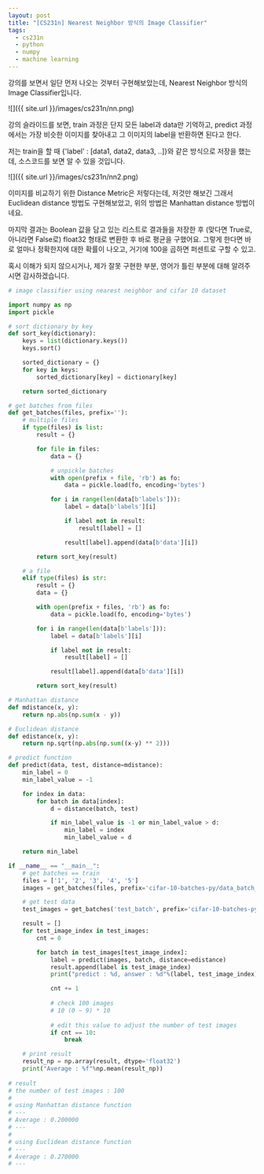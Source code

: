 ```yaml
---
layout: post
title: "[CS231n] Nearest Neighbor 방식의 Image Classifier"
tags:
  - cs231n
  - python
  - numpy
  - machine learning
---
```


강의를 보면서 일단 먼저 나오는 것부터 구현해보았는데, Nearest Neighbor 방식의 Image Classifier입니다.

![]({{ site.url }}/images/cs231n/nn.png)

강의 슬라이드를 보면, train 과정은 단지 모든 label과 data만 기억하고, predict 과정에서는 가장 비슷한 이미지를 찾아내고 그 이미지의 label을 반환하면 된다고 한다.

저는 train을 할 때 {'label' : [data1, data2, data3, ..]}와 같은 방식으로 저장을 했는데, 소스코드를 보면 알 수 있을 것입니다.

![]({{ site.url }}/images/cs231n/nn2.png)

이미지를 비교하기 위한 Distance Metric은 저렇다는데, 저것만 해보긴 그래서 Euclidean distance 방법도 구현해보았고, 위의 방법은 Manhattan distance 방법이네요.

마지막 결과는 Boolean 값을 담고 있는 리스트로 결과들을 저장한 후 (맞다면 True로, 아니라면 False로) float32 형태로 변환한 후 바로 평균을 구했어요. 그렇게 한다면 바로 얼마나 정확한지에 대한 확률이 나오고, 거기에 100을 곱하면 퍼센트로 구할 수 있고. 

혹시 이해가 되지 않으시거나, 제가 잘못 구현한 부분, 영어가 틀린 부분에 대해 알려주시면 감사하겠습니다.

```python
# image classifier using nearest neighbor and cifar 10 dataset

import numpy as np
import pickle

# sort dictionary by key
def sort_key(dictionary):
    keys = list(dictionary.keys())
    keys.sort()

    sorted_dictionary = {}
    for key in keys:
        sorted_dictionary[key] = dictionary[key]

    return sorted_dictionary

# get batches from files
def get_batches(files, prefix=''):
    # multiple files
    if type(files) is list:
        result = {}

        for file in files:
            data = {}

            # unpickle batches
            with open(prefix + file, 'rb') as fo:
                data = pickle.load(fo, encoding='bytes')

            for i in range(len(data[b'labels'])):
                label = data[b'labels'][i]

                if label not in result:
                    result[label] = []

                result[label].append(data[b'data'][i])

        return sort_key(result)

    # a file
    elif type(files) is str:
        result = {}
        data = {}

        with open(prefix + files, 'rb') as fo:
            data = pickle.load(fo, encoding='bytes')

        for i in range(len(data[b'labels'])):
            label = data[b'labels'][i]

            if label not in result:
                result[label] = []

            result[label].append(data[b'data'][i])

        return sort_key(result)

# Manhattan distance
def mdistance(x, y):
    return np.abs(np.sum(x - y))

# Euclidean distance
def edistance(x, y):
    return np.sqrt(np.abs(np.sum((x-y) ** 2)))

# predict function
def predict(data, test, distance=mdistance):
    min_label = 0
    min_label_value = -1

    for index in data:
        for batch in data[index]:
            d = distance(batch, test)

            if min_label_value is -1 or min_label_value > d:
                min_label = index
                min_label_value = d

    return min_label

if __name__ == "__main__":
    # get batches == train
    files = ['1', '2', '3', '4', '5']
    images = get_batches(files, prefix='cifar-10-batches-py/data_batch_')

    # get test data
    test_images = get_batches('test_batch', prefix='cifar-10-batches-py/')

    result = []
    for test_image_index in test_images:
        cnt = 0

        for batch in test_images[test_image_index]:
            label = predict(images, batch, distance=edistance)
            result.append(label is test_image_index)
            print("predict : %d, answer : %d"%(label, test_image_index))

            cnt += 1
            
            # check 100 images
            # 10 (0 ~ 9) * 10
            
            # edit this value to adjust the number of test images
            if cnt == 10:
                break

    # print result
    result_np = np.array(result, dtype='float32')
    print("Average : %f"%np.mean(result_np))
    
# result 
# the number of test images : 100
# 
# using Manhattan distance function
# ---
# Average : 0.200000
# ---
# 
# using Euclidean distance function
# ---
# Average : 0.270000
# ---
```
